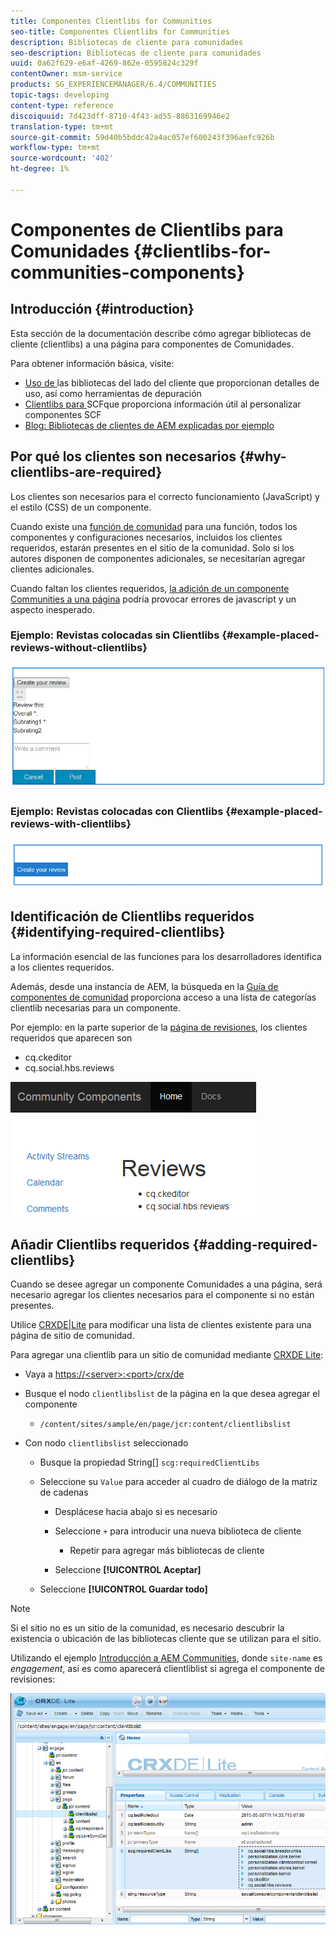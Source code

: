 ```yaml
---
title: Componentes Clientlibs for Communities
seo-title: Componentes Clientlibs for Communities
description: Bibliotecas de cliente para comunidades
seo-description: Bibliotecas de cliente para comunidades
uuid: 0a62f629-e6af-4269-862e-0595824c329f
contentOwner: msm-service
products: SG_EXPERIENCEMANAGER/6.4/COMMUNITIES
topic-tags: developing
content-type: reference
discoiquuid: 7d423dff-8710-4f43-ad55-8863169946e2
translation-type: tm+mt
source-git-commit: 59d40b5bddc42a4ac057ef600243f396aefc926b
workflow-type: tm+mt
source-wordcount: '402'
ht-degree: 1%

---
```



# Componentes de Clientlibs para Comunidades {#clientlibs-for-communities-components}

## Introducción {#introduction}

Esta sección de la documentación describe cómo agregar bibliotecas de cliente (clientlibs) a una página para componentes de Comunidades.

Para obtener información básica, visite:

* [Uso de ](../../help/sites-developing/clientlibs.md) las bibliotecas del lado del cliente que proporcionan detalles de uso, así como herramientas de depuración
* [Clientlibs para ](client-customize.md#clientlibs) SCFque proporciona información útil al personalizar componentes SCF
* [Blog: Bibliotecas de clientes de AEM explicadas por ejemplo](https://blogs.adobe.com/experiencedelivers/experience-management/clientlibs-explained-example/)

## Por qué los clientes son necesarios {#why-clientlibs-are-required}

Los clientes son necesarios para el correcto funcionamiento (JavaScript) y el estilo (CSS) de un componente.

Cuando existe una [función de comunidad](functions.md) para una función, todos los componentes y configuraciones necesarios, incluidos los clientes requeridos, estarán presentes en el sitio de la comunidad. Solo si los autores disponen de componentes adicionales, se necesitarían agregar clientes adicionales.

Cuando faltan los clientes requeridos, [la adición de un componente Communities a una página](author-communities.md) podría provocar errores de javascript y un aspecto inesperado.

### Ejemplo: Revistas colocadas sin Clientlibs {#example-placed-reviews-without-clientlibs}

![chlimage_1-244](assets/chlimage_1-244.png)

### Ejemplo: Revistas colocadas con Clientlibs {#example-placed-reviews-with-clientlibs}

![chlimage_1-245](assets/chlimage_1-245.png)

## Identificación de Clientlibs requeridos {#identifying-required-clientlibs}

La información esencial de las funciones para los desarrolladores identifica a los clientes requeridos.

Además, desde una instancia de AEM, la búsqueda en la [Guía de componentes de comunidad](components-guide.md) proporciona acceso a una lista de categorías clientlib necesarias para un componente.

Por ejemplo: en la parte superior de la [página de revisiones](http://localhost:4502/content/community-components/en/reviews.html), los clientes requeridos que aparecen son

* cq.ckeditor
* cq.social.hbs.reviews

![chlimage_1-246](assets/chlimage_1-246.png)

## Añadir Clientlibs requeridos {#adding-required-clientlibs}

Cuando se desee agregar un componente Comunidades a una página, será necesario agregar los clientes necesarios para el componente si no están presentes.

Utilice [CRXDE|Lite](#using-crxde-lite) para modificar una lista de clientes existente para una página de sitio de comunidad.

Para agregar una clientlib para un sitio de comunidad mediante [CRXDE Lite](../../help/sites-developing/developing-with-crxde-lite.md):

* Vaya a [https://&lt;server>:&lt;port>/crx/de](http://localhost:4502/crx/de)
* Busque el nodo `clientlibslist` de la página en la que desea agregar el componente

   * `/content/sites/sample/en/page/jcr:content/clientlibslist`

* Con nodo `clientlibslist` seleccionado

   * Busque la propiedad String[] `scg:requiredClientLibs`
   * Seleccione su `Value` para acceder al cuadro de diálogo de la matriz de cadenas

      * Desplácese hacia abajo si es necesario
      * Seleccione `+` para introducir una nueva biblioteca de cliente

         * Repetir para agregar más bibliotecas de cliente
      * Seleccione **[!UICONTROL Aceptar]**
   * Seleccione **[!UICONTROL Guardar todo]**



>[!NOTE]
>
>Si el sitio no es un sitio de la comunidad, es necesario descubrir la existencia o ubicación de las bibliotecas cliente que se utilizan para el sitio.

Utilizando el ejemplo [Introducción a AEM Communities](getting-started.md), donde `site-name` es *engagement*, así es como aparecerá clientliblist si agrega el componente de revisiones:

![chlimage_1-247](assets/chlimage_1-247.png)

